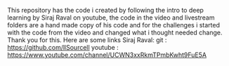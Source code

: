 This repository has the code i created by following the intro to deep learning by Siraj Raval on youtube, the code in the video and livestream folders are a hand made copy of his code and for the challenges i started with the code from the video and changed what i thought needed change.
Thank you for this.
Here are some links
Siraj Raval:
git : https://github.com/llSourcell
youtube : https://www.youtube.com/channel/UCWN3xxRkmTPmbKwht9FuE5A
